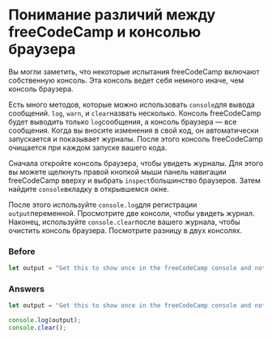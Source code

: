 # Понимание различий между freeCodeCamp и консолью браузера
Вы могли заметить, что некоторые испытания freeCodeCamp включают собственную консоль. Эта консоль ведет себя немного иначе, чем консоль браузера.

Есть много методов, которые можно использовать `console`для вывода сообщений. `log`, `warn`, и `clear`назвать несколько. Консоль freeCodeCamp будет выводить только `log`сообщения, а консоль браузера — все сообщения. Когда вы вносите изменения в свой код, он автоматически запускается и показывает журналы. После этого консоль freeCodeCamp очищается при каждом запуске вашего кода.

Сначала откройте консоль браузера, чтобы увидеть журналы. Для этого вы можете щелкнуть правой кнопкой мыши панель навигации freeCodeCamp вверху и выбрать `inspect`большинство браузеров. Затем найдите `console`вкладку в открывшемся окне.

После этого используйте `console.log`для регистрации `output`переменной. Просмотрите две консоли, чтобы увидеть журнал. Наконец, используйте `console.clear`после вашего журнала, чтобы очистить консоль браузера. Посмотрите разницу в двух консолях.

### Before
```javascript
let output = "Get this to show once in the freeCodeCamp console and not at all in the browser console";
```
### Answers
```javascript
let output = "Get this to show once in the freeCodeCamp console and not at all in the browser console";

console.log(output);
console.clear();
```
